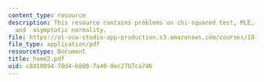 ```yaml
---
content_type: resource
description: This resource contains problems on chi-squared test, MLE, Fisher information
  and  asymptotic normality.
file: https://ol-ocw-studio-app-production.s3.amazonaws.com/courses/18-443-statistics-for-applications-fall-2006/c881009470d4b8d07a400ec27b7ca746_home2.pdf
file_type: application/pdf
resourcetype: Document
title: home2.pdf
uid: c8810094-70d4-b8d0-7a40-0ec27b7ca746
---
```

